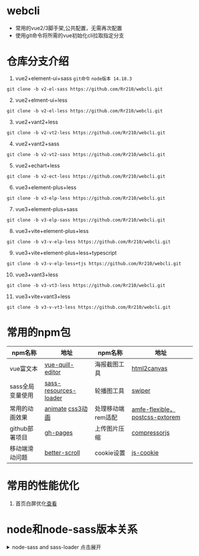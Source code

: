 <!--

 * @Author: Harry
 * @Date: 2022-04-20 20:37:06
 * @LastEditors: harry
 * @Github: https://github.com/rr210
 * @LastEditTime: 2022-04-21 11:37:55
 * @FilePath: \webcli\README.md
   -->

# webcli

- 常用的vue2/3脚手架,公共配置，无需再次配置
- 使用git命令将所需的vue初始化cli拉取指定分支

# 仓库分支介绍

1. vue2+element-ui+sass
   `git命令` `node版本 14.18.3`

```git
git clone -b v2-el-sass https://github.com/Rr210/webcli.git
```

2. vue2+elment-ui+less

```git
git clone -b v2-el-less https://github.com/Rr210/webcli.git
```

3. vue2+vant2+less
```git
git clone -b v2-vt2-less https://github.com/Rr210/webcli.git
```

4. vue2+vant2+sass

```git
git clone -b v2-vt2-sass https://github.com/Rr210/webcli.git
```

5. vue2+echart+less

```git
git clone -b v2-ect-less https://github.com/Rr210/webcli.git
```

6. vue3+element-plus+less

```git
git clone -b v3-elp-less https://github.com/Rr210/webcli.git
```

7. vue3+element-plus+sass

```git
git clone -b v3-elp-sass https://github.com/Rr210/webcli.git
```

8. vue3+vite+element-plus+less

```git
git clone -b v3-v-elp-less https://github.com/Rr210/webcli.git
```
9. vue3+vite+element-plus+less+typescript

```git
git clone -b v3-v-elp-less+tjs https://github.com/Rr210/webcli.git
```

10. vue3+vant3+less

```git
git clone -b v3-vt3-less https://github.com/Rr210/webcli.git
```

11. vue3+vite+vant3+less

```git
git clone -b v3-v-vt3-less https://github.com/Rr210/webcli.git
```
# 常用的npm包

| npm名称          | 地址                                                                                                             | npm名称           | 地址                                                                                                                                                                                           |
| ---------------- | ---------------------------------------------------------------------------------------------------------------- | ----------------- | ---------------------------------------------------------------------------------------------------------------------------------------------------------------------------------------------- |
| vue富文本        | [vue-quill-editor](https://github.surmon.me/vue-quill-editor)                                                    | 海报截图工具      | [html2canvas](https://allenchinese.github.io/html2canvas-docs-zh-cn/docs/html2canvas-getStart.html)                                                                                            |
| sass全局变量使用 | [sass-resources-loader](https://www.npmjs.com/package/sass-resources-loader)                                     | 轮播图工具        | [swiper](https://swiperjs.com/vue)                                                                                                                                                             |
| 常用的动画效果   | [animate](https://animate.style/) [css3动画](https://www.webhek.com/post/css3-animation-sniplet-collection.html) | 处理移动端rem适配 | [amfe-flexible，postcss-pxtorem](http://vuepress.wmm66.com/%E5%89%8D%E7%AB%AF%E5%BC%80%E5%8F%91/other/%E7%A7%BB%E5%8A%A8%E7%AB%AF%E9%80%82%E9%85%8D%E6%96%B9%E6%A1%88.html#%E7%AE%80%E4%BB%8B) |
| github部署项目   | [gh-pages](https://www.npmjs.com/package/gh-pages)                                                               | 上传图片压缩      | [compressorjs](https://www.npmjs.com/package/compressorjs)                                                                                                                                     |
| 移动端滑动问题   | [better-scroll](https://better-scroll.github.io/docs/zh-CN/guide/)                                               |cookie设置|[js-cookie](https://github.com/js-cookie/js-cookie)|

# 常用的性能优化

1. 首页白屏优化[查看](http://vuepress.wmm66.com/%E5%89%8D%E7%AB%AF%E5%BC%80%E5%8F%91/vue/vue%E9%A6%96%E9%A1%B5%E7%99%BD%E5%B1%8F%E4%BC%98%E5%8C%96.html#%E5%BC%80%E5%90%AF%E8%B7%AF%E7%94%B1%E6%87%92%E5%8A%A0%E8%BD%BD)
# node和node-sass版本关系
<details>
<summary>node-sass and sass-loader 点击展开</summary>

- 使用`node -v` 查看自己的sass版本

| NodeJS  | Supported node-sass version | Node Module |
| ------- | --------------------------- | ----------- |
| Node 17 | 7.0+                        | 102         |
| Node 16 | 6.0+                        | 93          |
| Node 15 | 5.0+, <7.                   | 88          |
| Node 14 | 4.14+                       | 83          |
| Node 13 | 4.13+, <5                   | 79          |
| Node 12 | 4.12+                       | 72          |
| Node 11 | 4.10+, <5                   | 67          |
| Node 10 | 4.9+, <6.                   | 64          |
| Node 8  | 4.5.3+, <5.0                | 57          |
| Node <8 | <5.0                        | <57         |

## node-sass 和 sass-loader版本

```
sass-loader 4.1.1，node-sass 4.3.0
sass-loader 7.0.3，node-sass 4.7.2
sass-loader 7.3.1，node-sass 4.7.2
sass-loader 7.3.1，node-sass 4.14.1
sass-loader 8.0.2，node-sass 4.12.0
sass-loader 10.2.0，node-sass 6.0.1
```

- 最新查看原地址【[node-sass](https://github.com/sass/node-sass/)】
</details>
